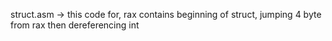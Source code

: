struct.asm -> this code for, rax contains beginning of struct, jumping 4 byte from rax then dereferencing int
